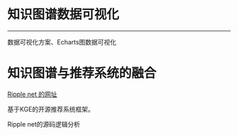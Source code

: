 # 知识图谱数据可视化

---

数据可视化方案、Echarts图数据可视化

# 知识图谱与推荐系统的融合

[Ripple net 的网址](https://github.com/hwwang55/RippleNet)

基于KGE的开源推荐系统框架。

Ripple net的源码逻辑分析

